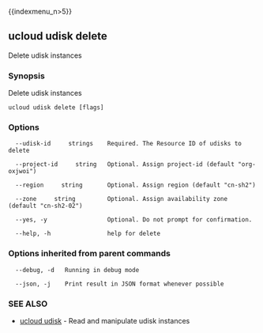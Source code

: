 {{indexmenu_n>5}}

## ucloud udisk delete

Delete udisk instances

### Synopsis

Delete udisk instances

```
ucloud udisk delete [flags]
```

### Options

```
  --udisk-id     strings    Required. The Resource ID of udisks to delete 

  --project-id     string   Optional. Assign project-id (default "org-oxjwoi") 

  --region     string       Optional. Assign region (default "cn-sh2") 

  --zone     string         Optional. Assign availability zone (default "cn-sh2-02") 

  --yes, -y                 Optional. Do not prompt for confirmation. 

  --help, -h                help for delete 

```

### Options inherited from parent commands

```
  --debug, -d   Running in debug mode 

  --json, -j    Print result in JSON format whenever possible 

```

### SEE ALSO

* [ucloud udisk](software/cli/cmd/ucloud/udisk)	 - Read and manipulate udisk instances

